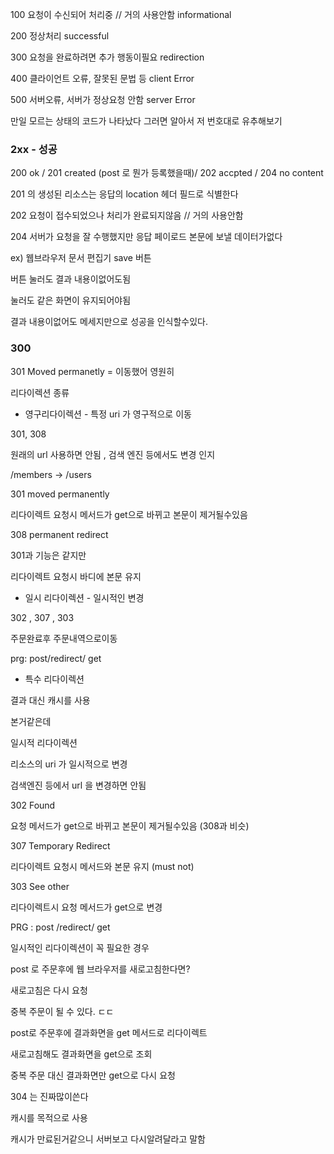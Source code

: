100 요청이 수신되어 처리중 // 거의 사용안함 informational

200 정상처리 successful

300 요청을 완료하려면 추가 행동이필요 redirection

400 클라이언트 오류, 잘못된 문법 등 client Error

500 서버오류, 서버가 정상요청 안함 server Error

만일 모르는 상태의 코드가 나타났다 그러면 알아서 저 번호대로 유추해보기

### 2xx - 성공

200 ok / 201 created (post 로 뭔가 등록했을때)/ 202 accpted / 204 no content

201 의 생성된 리소스는 응답의 location 헤더 필드로 식별한다

202 요청이 접수되었으나 처리가 완료되지않음 // 거의 사용안함

204 서버가 요청을 잘 수행했지만 응답 페이로드 본문에 보낼 데이터가없다

ex) 웹브라우저 문서 편집기 save 버튼

버튼 눌러도 결과 내용이없어도됨

눌러도 같은 화면이 유지되어야됨

결과 내용이없어도 메세지만으로 성공을 인식할수있다.

### 300

301 Moved permanetly = 이동했어 영원히

리다이렉션 종류

- 영구리다이렉션 - 특정 uri 가 영구적으로 이동

301, 308

원래의 url 사용하면 안됨 , 검색 엔진 등에서도 변경 인지

/members → /users

301 moved permanently

리다이렉트 요청시 메서드가 get으로 바뀌고 본문이 제거될수있음

308 permanent redirect

301과 기능은 같지만

리다이렉트 요청시 바디에 본문 유지

- 일시 리다이렉션 - 일시적인 변경

302 , 307 , 303

주문완료후 주문내역으로이동

prg: post/redirect/ get

- 특수 리다이렉션

결과 대신 캐시를 사용

본거같은데

일시적 리다이렉션

리소스의 uri 가 일시적으로 변경

검색엔진 등에서 url 을 변경하면 안됨

302 Found

요청 메서드가 get으로 바뀌고 본문이 제거될수있음 (308과 비슷)

307 Temporary Redirect

리다이렉트 요청시 메서드와 본문 유지 (must not)

303 See other

리다이렉트시 요청 메서드가 get으로 변경

PRG : post /redirect/ get

일시적인 리다이렉션이 꼭 필요한 경우

post 로 주문후에 웹 브라우저를 새로고침한다면?

새로고침은 다시 요청

중복 주문이 될 수 있다. ㄷㄷ

post로 주문후에 결과화면을 get 메서드로 리다이렉트

새로고침해도 결과화면을 get으로 조회

중복 주문 대신 결과화면만 get으로 다시 요청

304 는 진짜많이쓴다

캐시를 목적으로 사용

캐시가 만료된거같으니 서버보고 다시알려달라고 말함
